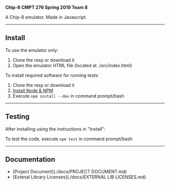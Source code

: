 **Chip-8 CMPT 276 Spring 2019 Team 8**

A Chip-8 emulator. Made in Javascript.

---

## Install

To use the emulator only:

1. Clone the resp or download it
2. Open the emulator HTML file (located at ./src/index.html)

To install required software for running tests:

1. Clone the resp or download it
2. [Install Node & NPM](https://nodejs.org/en/)
3. Execute `npm install --dev` in command prompt/bash

---

## Testing

After installing using the instructions in "Install":

To test the code, execute `npm test` in command prompt/bash

---

## Documentation

* [Project Document](./docs/PROJECT DOCUMENT.md)
* [Extenal Library Licenses](./docs/EXTERNAL LIB LICENSES.md)